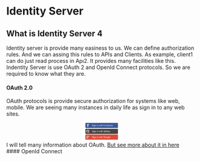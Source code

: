 # Identity Server

## What is Identity Server 4 
Identity server is provide many easiness to us. We can define authorization rules. And we can assing this rules to APIs and Clients. As example, client1 can do just read process in Apı2. It provides many facilities like this. Indentity Server is use OAuth 2 and OpenId Connect protocols. So we are required to know what they are.
#### OAuth 2.0
OAuth protocols is provide secure authorization for systems like web, mobile. We are seeing many instances in daily life as sign in to any web sites. 
<div align="center">
<img src="https://github.com/ikbalkazanc/Asp.NetCore-IdentityServer4/blob/master/image/bootstrap-social.png" alt="Logo" width="20%" height="20%">
  </div>
I will tell many information about OAuth. <a href="https://oauth.net/2/">But see more about it in here</a> <br>
#### OpenId Connect
